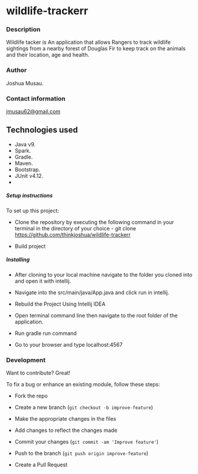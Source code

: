 # wildlife-trackerr
### Description

Wildlife tacker is An application that allows Rangers to track wildlife sightings from  a nearby forest of Douglas Fir to keep track on the animals and their location, age and health.

### Author

Joshua Musau.
### Contact information

jmusau62@gmail.com

## Technologies used
* Java v9.
* Spark.
* Gradle.
* Maven.
* Bootstrap.
* JUnit v4.12.
* 
##### Setup instructions

To set up this project:

* Clone the repository by executing the following command in your terminal in the directory of your choice -  git clone https://github.com/thinkjoshua/wildlife-trackerr

* Build project

##### Installing
* After cloning to your local machine navigate to the folder you cloned into and open it with intellij.

* Navigate into the src/main/java/App.java and click run in intellij.

 * Rebuild the Project Using Intellij IDEA 
 
  * Open terminal command line then navigate to the root folder of the application.
   
   * Run  gradle run command
   
  * Go to your browser and type localhost:4567
  
  ### Development
  Want to contribute? Great!
  
  To fix a bug or enhance an existing module, follow these steps:
  
  * Fork the repo
  
  * Create a new branch (`git checkout -b improve-feature`)
  
  * Make the appropriate changes in the files
  
  * Add changes to reflect the changes made
  
  * Commit your changes (`git commit -am 'Improve feature'`)
  
  * Push to the branch (`git push origin improve-feature`)
  
  * Create a Pull Request 


